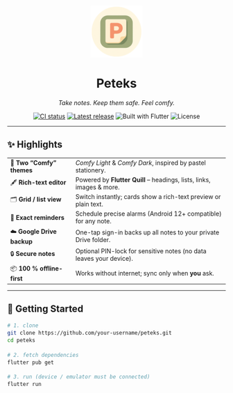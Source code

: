 <!--
  README.md  –  Peteks ✨
  A cozy, theme-able note-taking app with rich-text editing & automatic Drive backups
-->

<p align="center">
  <img src="assets/icons/playstore.png" height="120" alt="Peteks logo" />
</p>

<h1 align="center">Peteks</h1>
<p align="center">
  <i>Take notes.  Keep them safe.  Feel comfy.</i>
</p>

<p align="center">
  <!-- Badges (feel free to swap or remove) -->
  <a href="https://github.com/your-username/peteks/actions"><img src="https://img.shields.io/github/actions/workflow/status/your-username/peteks/flutter.yml?branch=main&logo=github" alt="CI status" /></a>
  <a href="https://github.com/your-username/peteks/releases"><img src="https://img.shields.io/github/v/release/your-username/peteks?logo=tag&label=latest" alt="Latest release" /></a>
  <img src="https://img.shields.io/badge/built%20with-Flutter-3.x-blue?logo=flutter" alt="Built with Flutter" />
  <img src="https://img.shields.io/github/license/your-username/peteks" alt="License" />
</p>

---

## ✨ Highlights

| | |
|---|---|
| 🎨 **Two “Comfy” themes** | _Comfy Light_ & _Comfy Dark_, inspired by pastel stationery. |
| 🖋 **Rich-text editor** | Powered by **Flutter Quill** – headings, lists, links, images & more. |
| 🗂 **Grid / list view** | Switch instantly; cards show a rich-text preview or plain text. |
| 🔔 **Exact reminders** | Schedule precise alarms (Android 12+ compatible) for any note. |
| ☁️ **Google Drive backup** | One-tap sign-in backs up all notes to your private Drive folder. |
| 🔒 **Secure notes** | Optional PIN-lock for sensitive notes (no data leaves your device). |
| 📦 **100 % offline-first** | Works without internet; sync only when **you** ask. |


---

## 🚀 Getting Started

```bash
# 1. clone
git clone https://github.com/your-username/peteks.git
cd peteks

# 2. fetch dependencies
flutter pub get

# 3. run (device / emulator must be connected)
flutter run
